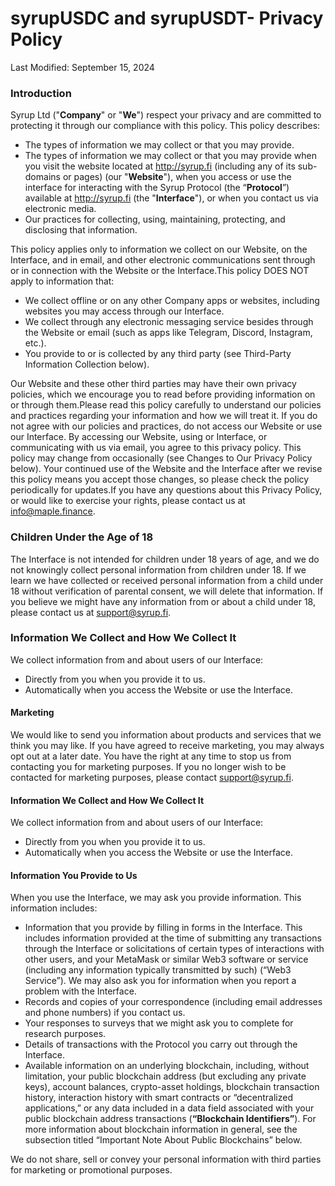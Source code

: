 # syrupUSDC and syrupUSDT- Privacy Policy

Last Modified: September 15, 2024

### **Introduction** <a href="#introduction" id="introduction"></a>

Syrup Ltd ("**Company**" or "**We**") respect your privacy and are committed to protecting it through our compliance with this policy. This policy describes:

* The types of information we may collect or that you may provide.
* The types of information we may collect or that you may provide when you visit the website located at http://syrup.fi (including any of its sub-domains or pages) (our "**Website**"), when you access or use the interface for interacting with the Syrup Protocol (the “**Protocol**”) available at http://syrup.fi (the "**Interface**"), or when you contact us via electronic media.
* Our practices for collecting, using, maintaining, protecting, and disclosing that information.

This policy applies only to information we collect on our Website, on the Interface, and in email, and other electronic communications sent through or in connection with the Website or the Interface.This policy DOES NOT apply to information that:

* We collect offline or on any other Company apps or websites, including websites you may access through our Interface.
* We collect through any electronic messaging service besides through the Website or email (such as apps like Telegram, Discord, Instagram, etc.).
* You provide to or is collected by any third party (see Third-Party Information Collection below).

Our Website and these other third parties may have their own privacy policies, which we encourage you to read before providing information on or through them.Please read this policy carefully to understand our policies and practices regarding your information and how we will treat it. If you do not agree with our policies and practices, do not access our Website or use our Interface. By accessing our Website, using or Interface, or communicating with us via email, you agree to this privacy policy. This policy may change from occasionally (see Changes to Our Privacy Policy below). Your continued use of the Website and the Interface after we revise this policy means you accept those changes, so please check the policy periodically for updates.If you have any questions about this Privacy Policy, or would like to exercise your rights, please contact us at info@maple.finance.

### **Children Under the Age of 18** <a href="#children-under-the-age-of-18" id="children-under-the-age-of-18"></a>

The Interface is not intended for children under 18 years of age, and we do not knowingly collect personal information from children under 18. If we learn we have collected or received personal information from a child under 18 without verification of parental consent, we will delete that information. If you believe we might have any information from or about a child under 18, please contact us at [support@syrup.fi](mailto:support@syrup.fi).

### **Information We Collect and How We Collect It** <a href="#information-we-collect-and-how-we-collect-it" id="information-we-collect-and-how-we-collect-it"></a>

We collect information from and about users of our Interface:

* Directly from you when you provide it to us.
* Automatically when you access the Website or use the Interface.

#### Marketing <a href="#marketing" id="marketing"></a>

We would like to send you information about products and services that we think you may like. If you have agreed to receive marketing, you may always opt out at a later date. You have the right at any time to stop us from contacting you for marketing purposes. If you no longer wish to be contacted for marketing purposes, please contact [support@syrup.fi](mailto:support@syrup.fi).

#### Information We Collect and How We Collect It <a href="#information-we-collect-and-how-we-collect-it-1" id="information-we-collect-and-how-we-collect-it-1"></a>

We collect information from and about users of our Interface:

* Directly from you when you provide it to us.
* Automatically when you access the Website or use the Interface.

#### **Information You Provide to Us** <a href="#information-you-provide-to-us" id="information-you-provide-to-us"></a>

When you use the Interface, we may ask you provide information. This information includes:

* Information that you provide by filling in forms in the Interface. This includes information provided at the time of submitting any transactions through the Interface or solicitations of certain types of interactions with other users, and your MetaMask or similar Web3 software or service (including any information typically transmitted by such) (“Web3 Service”). We may also ask you for information when you report a problem with the Interface.
* Records and copies of your correspondence (including email addresses and phone numbers) if you contact us.
* Your responses to surveys that we might ask you to complete for research purposes.
* Details of transactions with the Protocol you carry out through the Interface.
* Available information on an underlying blockchain, including, without limitation, your public blockchain address (but excluding any private keys), account balances, crypto-asset holdings, blockchain transaction history, interaction history with smart contracts or “decentralized applications,” or any data included in a data field associated with your public blockchain address transactions (**“Blockchain Identifiers”**). For more information about blockchain information in general, see the subsection titled “Important Note About Public Blockchains” below.

We do not share, sell or convey your personal information with third parties for marketing or promotional purposes.
